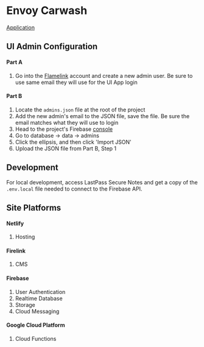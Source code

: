 # Envoy Carwash

[Application](www.envoycarwash.netlify.com)

## UI Admin Configuration

#### Part A

1.  Go into the [Flamelink](https://app.flamelink.io/dashboard) account and create a new admin user. Be sure to use same email they will use for the UI App login

#### Part B

1.  Locate the `admins.json` file at the root of the project
2.  Add the new admin's email to the JSON file, save the file. Be sure the email matches what they will use to login
3.  Head to the project's Firebase [console](http://console.firebase.google.com/)
4.  Go to database -> data -> admins
5.  Click the ellipsis, and then click 'Import JSON'
6.  Upload the JSON file from Part B, Step 1

## Development

For local development, access LastPass Secure Notes and get a copy of the `.env.local` file needed to connect to the Firebase API.

## Site Platforms

#### Netlify

1. Hosting

#### Firelink

1. CMS

#### Firebase

1. User Authentication
2. Realtime Database
3. Storage
4. Cloud Messaging

#### Google Cloud Platform

1. Cloud Functions
